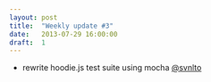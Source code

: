```yaml
---
layout: post
title:  "Weekly update #3"
date:   2013-07-29 16:00:00
draft:  1
---
```


* rewrite hoodie.js test suite using mocha [@svnlto](https://github.com/svnlto)
